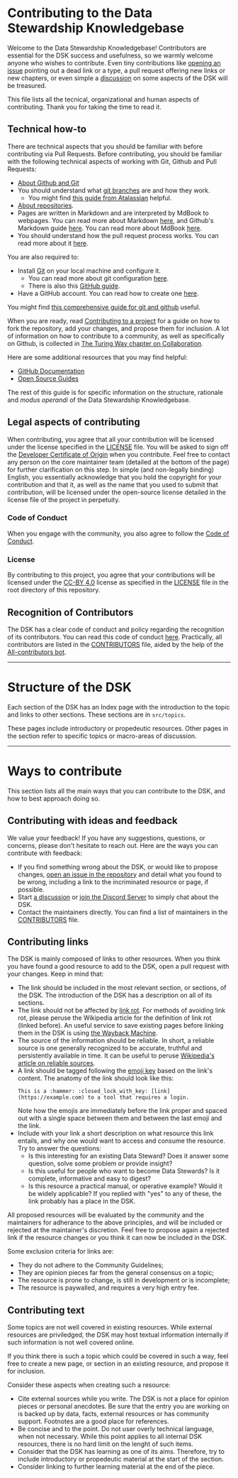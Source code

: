 # Contributing to the Data Stewardship Knowledgebase

Welcome to the Data Stewardship Knowledgebase!
Contributors are essential for the DSK success and usefulness, so we warmly welcome anyone who wishes to contribute.
Even tiny contributions like [opening an issue](https://github.com/MrHedmad/data-stewardship-knowledgebase/issues/new) pointing out a dead link or a type, a pull request offering new links or new chapters, or even simple a [discussion](https://github.com/MrHedmad/data-stewardship-knowledgebase/discussions) on some aspects of the DSK will be treasured.

This file lists all the tecnical, organizational and human aspects of contributing.
Thank you for taking the time to read it.

## Technical how-to
There are technical aspects that you should be familiar with before contributing via Pull Requests.
Before contributing, you should be familiar with the following technical aspects of working with Git, Github and Pull Requests:
- [About Github and Git](https://docs.github.com/en/get-started/start-your-journey/about-github-and-git)
- You should understand what [git branches](https://docs.github.com/en/get-started/quickstart/github-glossary#branch) are and how they work.
  - You might find [this guide from Atalassian](https://www.atlassian.com/git/tutorials/using-branches) helpful.
- [About repositories](https://docs.github.com/en/get-started/quickstart/create-a-repo).
- Pages are written in Markdown and are interpreted by MdBook to webpages.
  You can read more about Markdown [here](https://www.markdownguide.org/getting-started/),
  and Github's Markdown guide [here](https://guides.github.com/features/mastering-markdown/).
  You can read more about MdBook [here](https://rust-lang.github.io/mdBook/).
- You should understand how the pull request process works.
  You can read more about it [here](https://docs.github.com/en/get-started/quickstart/github-flow).

You are also required to:
- Install [Git](https://git-scm.com/) on your local machine and configure it.
  - You can read more about git configuration [here](https://git-scm.com/book/en/v2/Getting-Started-First-Time-Git-Setup).
  - There is also this [GitHub guide](https://docs.github.com/en/get-started/quickstart/set-up-git).
- Have a GitHub account. You can read how to create one [here](https://docs.github.com/en/get-started/signing-up-for-github/signing-up-for-a-new-github-account).

You might find [this comprehensive guide for git and github](https://wpmudev.com/blog/the-non-developers-guide-to-git-and-github/) useful.

When you are ready, read [Contributing to a project](https://docs.github.com/en/get-started/exploring-projects-on-github/contributing-to-a-project) for a guide on how to fork the repository, add your changes, and propose them for inclusion.
A lot of information on how to contribute to a community, as well as specifically on Github, is collected in [The Turing Way chapter on Collaboration](https://book.the-turing-way.org/collaboration/collaboration).

Here are some additional resources that you may find helpful:
- [GitHub Documentation](https://docs.github.com/)
- [Open Source Guides](https://opensource.guide/)

The rest of this guide is for specific information on the structure, rationale and *modus operandi* of the Data Stewardship Knowledgebase.

## Legal aspects of contributing
When contributing, you agree that all your contribution will be licensed under the license specified in the [LICENSE](https://github.com/MrHedmad/data-stewardship-knowledgebase/blob/main/LICENSE) file.
You will be asked to sign off the [Developer Certificate of Origin](https://developercertificate.org/) when you contribute.
Feel free to contact any person on the core maintainer team (detailed at the bottom of the page) for further clarification on this step.
In simple (and non-legally binding) English, you essentially acknowledge that you hold the copyright for your contribution and that it, as well as the name that you used to submit that contribution, will be licensed under the open-source license detailed in the license file of the project in perpetuity.

### Code of Conduct
When you engage with the community, you also agree to follow the [Code of Conduct](https://github.com/MrHedmad/data-stewardship-knowledgebase/blob/main/CODE_OF_CONDUCT.md).

### License
By contributing to this project, you agree that your contributions will be licensed under the [CC-BY 4.0](https://creativecommons.org/licenses/by/4.0/) license as specified in the [LICENSE](https://github.com/MrHedmad/data-stewardship-knowledgebase/blob/main/LICENSE) file in the root directory of this repository.

## Recognition of Contributors

The DSK has a clear code of conduct and policy regarding the recognition of its contributors.
You can read this code of conduct [here](https://github.com/MrHedmad/data-stewardship-knowledgebase/blob/main/CODE_OF_CONDUCT.md).
Practically, all contributors are listed in the [CONTRIBUTORS](https://github.com/MrHedmad/data-stewardship-knowledgebase/blob/main/src/CONTRIBUTORS.md) file, aided by the help of the [All-contributors bot](https://allcontributors.org/).

---

# Structure of the DSK
Each section of the DSK has an Index page with the introduction to the topic and links to other sections.
These sections are in `src/topics`.

These pages include introductory or propedeutic resources.
Other pages in the section refer to specific topics or macro-areas of discussion.

---

# Ways to contribute
This section lists all the main ways that you can contribute to the DSK, and how to best approach doing so.

## Contributing with ideas and feedback
We value your feedback! If you have any suggestions, questions, or concerns, please don't hesitate to reach out.
Here are the ways you can contribute with feedback:
- If you find something wrong about the DSK, or would like to propose changes, [open an issue in the repository](https://github.com/MrHedmad/data-stewardship-knowledgebase/issues/new) and detail what you found to be wrong, including a link to the incriminated resource or page, if possible.
- Start [a discussion](https://github.com/MrHedmad/data-stewardship-knowledgebase/discussions/new/choose) or [join the Discord Server](https://discord.com/invite/Ww3rWRsEDz) to simply chat about the DSK.
- Contact the maintainers directly. You can find a list of maintainers in the [CONTRIBUTORS](https://github.com/MrHedmad/data-stewardship-knowledgebase/blob/main/src/CONTRIBUTORS.md) file.

## Contributing links
The DSK is mainly composed of links to other resources.
When you think you have found a good resource to add to the DSK, open a pull request with your changes.
Keep in mind that:
- The link should be included in the most relevant section, or sections, of the DSK. The introduction of the DSK has a description on all of its sections.
- The link should not be affected by [link rot](https://en.wikipedia.org/wiki/Link_rot). For methods of avoiding link rot, please peruse the Wikipedia article for the definition of link rot (linked before). An useful service to save existing pages before linking them in the DSK is using [the Wayback Machine](http://web.archive.org/).
- The source of the information should be reliable. In short, a reliable source is one generally recognized to be accurate, truthful and persistently available in time. It can be useful to peruse [Wikipedia's article on reliable sources](https://en.wikipedia.org/wiki/Wikipedia:Reliable_sources).
- A link should be tagged following the [emoji key](https://github.com/MrHedmad/data-stewardship-knowledgebase/blob/main/src/emoji_key.md) based on the link's content. The anatomy of the link should look like this:
  ```
  This is a :hammer: :closed_lock_with_key: [link](https://example.com) to a tool that requires a login.
  ```
  Note how the emojis are immediately before the link proper and spaced out with a single space between them and between the last emoji and the link.
- Include with your link a short description on what resource this link entails, and why one would want to access and consume the resource. Try to answer the questions:
  - Is this interesting for an existing Data Steward? Does it answer some question, solve some problem or provide insight?
  - Is this useful for people who want to become Data Stewards? Is it complete, informative and easy to digest?
  - Is this resource a practical manual, or operative example? Would it be widely applicable?
  If you replied with "yes" to any of these, the link probably has a place in the DSK.

All proposed resources will be evaluated by the community and the maintainers for adherance to the above principles, and will be included or rejected at the maintainer's discretion.
Feel free to propose again a rejected link if the resource changes or you think it can now be included in the DSK.

Some exclusion criteria for links are:
- They do not adhere to the Community Guidelines;
- They are opinion pieces far from the general consensus on a topic;
- The resource is prone to change, is still in development or is incomplete;
- The resource is paywalled, and requires a very high entry fee.

## Contributing text
Some topics are not well covered in existing resources.
While external resources are priviledged, the DSK may host textual information internally if such information is not well covered online.

If you think there is such a topic which could be covered in such a way, feel free to create a new page, or section in an existing resource, and propose it for inclusion.

Consider these aspects when creating such a resource:
- Cite external sources while you write. The DSK is not a place for opinion pieces or personal anecdotes. Be sure that the entry you are working on is backed up by data, facts, external resources or has community support. Footnotes are a good place for references.
- Be concise and to the point. Do not user overly technical language, when not necessary. While this point applies to all internal DSK resources, there is no hard limit on the lenght of such items.
- Consider that the DSK has learning as one of its aims. Therefore, try to include introductory or propedeutic material at the start of the section.
- Consider linking to further learning material at the end of the piece.
